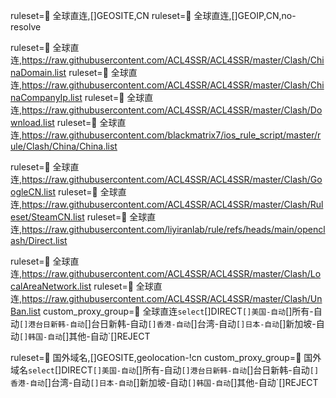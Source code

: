 ruleset=🎯 全球直连,[]GEOSITE,CN
ruleset=🎯 全球直连,[]GEOIP,CN,no-resolve

ruleset=🎯 全球直连,https://raw.githubusercontent.com/ACL4SSR/ACL4SSR/master/Clash/ChinaDomain.list
ruleset=🎯 全球直连,https://raw.githubusercontent.com/ACL4SSR/ACL4SSR/master/Clash/ChinaCompanyIp.list
ruleset=🎯 全球直连,https://raw.githubusercontent.com/ACL4SSR/ACL4SSR/master/Clash/Download.list
ruleset=🎯 全球直连,https://raw.githubusercontent.com/blackmatrix7/ios_rule_script/master/rule/Clash/China/China.list


ruleset=🎯 全球直连,https://raw.githubusercontent.com/ACL4SSR/ACL4SSR/master/Clash/GoogleCN.list
ruleset=🎯 全球直连,https://raw.githubusercontent.com/ACL4SSR/ACL4SSR/master/Clash/Ruleset/SteamCN.list
ruleset=🎯 全球直连,https://raw.githubusercontent.com/liyiranlab/rule/refs/heads/main/openclash/Direct.list


ruleset=🎯 全球直连,https://raw.githubusercontent.com/ACL4SSR/ACL4SSR/master/Clash/LocalAreaNetwork.list
ruleset=🎯 全球直连,https://raw.githubusercontent.com/ACL4SSR/ACL4SSR/master/Clash/UnBan.list
custom_proxy_group=🎯 全球直连`select`[]DIRECT`[]美国-自动`[]所有-自动`[]港台日新韩-自动`[]台日新韩-自动`[]香港-自动`[]台湾-自动`[]日本-自动`[]新加坡-自动`[]韩国-自动`[]其他-自动`[]REJECT


ruleset=🚀 国外域名,[]GEOSITE,geolocation-!cn
custom_proxy_group=🚀 国外域名`select`[]DIRECT`[]美国-自动`[]所有-自动`[]港台日新韩-自动`[]台日新韩-自动`[]香港-自动`[]台湾-自动`[]日本-自动`[]新加坡-自动`[]韩国-自动`[]其他-自动`[]REJECT
